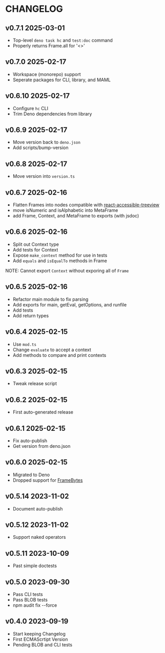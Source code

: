 # CHANGELOG

## v0.7.1 2025-03-01

- Top-level `deno task hc` and `test:doc` command
- Properly returns Frame.all for '<>'

## v0.7.0 2025-02-17

- Workspace (monorepo) support
- Seperate packages for CLI, library, and MAML

## v0.6.10 2025-02-17

- Configure `hc` CLI
- Trim Deno dependencies from library

## v0.6.9 2025-02-17

- Move version back to `deno.json`
- Add scripts/bump-version

## v0.6.8 2025-02-17

- Move version into `version.ts`

## v0.6.7 2025-02-16

- Flatten Frames into nodes compatible with
  [react-accessible-treeview](https://dgreene1.github.io/react-accessible-treeview/docs/api)
- move isNumeric and isAlphabetic into MetaFrame
- add Frame, Context, and MetaFrame to exports (with jsdoc)

## v0.6.6 2025-02-16

- Split out Context type
- Add tests for Context
- Expose `make_context` method for use in tests
- Add `equals` and `isEqualTo` methods in Frame

NOTE: Cannot export `Context` without exporing all of `Frame`

## v0.6.5 2025-02-16

- Refactor main module to fix parsing
- Add exports for main, getEval, getOptions, and runfile
- Add tests
- Add return types

## v0.6.4 2025-02-15

- Use `mod.ts`
- Change `evaluate` to accept a context
- Add methods to compare and print contexts

## v0.6.3 2025-02-15

- Tweak release script

## v0.6.2 2025-02-15

- First auto-generated release

## v0.6.1 2025-02-15

- Fix auto-publish
- Get version from deno.json

## v0.6.0 2025-02-15

- Migrated to Deno
- Dropped support for
  [FrameBytes](https://github.com/TheSwanFactory/hclang/issues/220)

## v0.5.14 2023-11-02

- Document auto-publish

## v0.5.12 2023-11-02

- Support naked operators

## v0.5.11 2023-10-09

- Past simple doctests

## v0.5.0 2023-09-30

- Pass CLI tests
- Pass BLOB tests
- npm audit fix --force

## v0.4.0 2023-09-19

- Start keeping Changelog
- First ECMAScrtipt Version
- Pending BLOB and CLI tests
